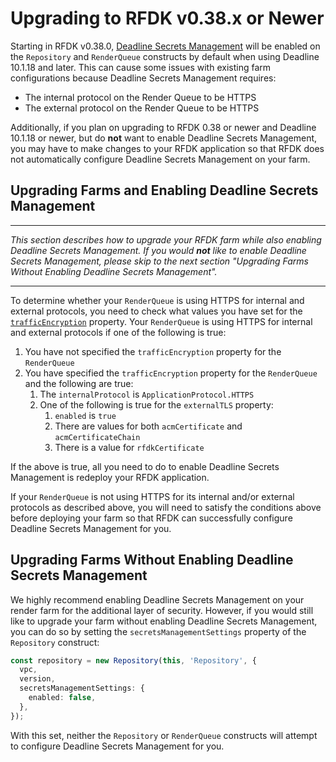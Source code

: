 # Upgrading to RFDK v0.38.x or Newer

Starting in RFDK v0.38.0, [Deadline Secrets Management](https://docs.thinkboxsoftware.com/products/deadline/10.1/1_User%20Manual/manual/secrets-management/deadline-secrets-management.html) will be enabled on the
`Repository` and `RenderQueue` constructs by default when using Deadline 10.1.18 and later. This can cause some issues with existing farm configurations because Deadline Secrets Management requires:

- The internal protocol on the Render Queue to be HTTPS
- The external protocol on the Render Queue to be HTTPS

Additionally, if you plan on upgrading to RFDK 0.38 or newer and Deadline 10.1.18 or newer, but do **not** want to enable Deadline Secrets Management, you may have to make changes to your RFDK application so that
RFDK does not automatically configure Deadline Secrets Management on your farm.

## Upgrading Farms and Enabling Deadline Secrets Management

---

_This section describes how to upgrade your RFDK farm while also enabling Deadline Secrets Management. If you would **not** like to enable Deadline Secrets Management, please skip to the
next section "Upgrading Farms Without Enabling Deadline Secrets Management"._

---

To determine whether your `RenderQueue` is using HTTPS for internal and external protocols, you need to check what values you have set
for the [`trafficEncryption`](https://docs.aws.amazon.com/rfdk/api/latest/docs/aws-rfdk.deadline.RenderQueue.html#trafficencryption) property.
Your `RenderQueue` is using HTTPS for internal and external protocols if one of the following is true:

1. You have not specified the `trafficEncryption` property for the `RenderQueue`
2. You have specified the `trafficEncryption` property for the `RenderQueue` and the following are true:
    1. The `internalProtocol` is `ApplicationProtocol.HTTPS`
    2. One of the following is true for the `externalTLS` property:
        1. `enabled` is `true`
        2. There are values for both `acmCertificate` and `acmCertificateChain`
        3. There is a value for `rfdkCertificate`

If the above is true, all you need to do to enable Deadline Secrets Management is redeploy your RFDK application.

If your `RenderQueue` is not using HTTPS for its internal and/or external protocols as described above, you will need to satisfy the conditions above before deploying your farm so that
RFDK can successfully configure Deadline Secrets Management for you.

## Upgrading Farms Without Enabling Deadline Secrets Management

We highly recommend enabling Deadline Secrets Management on your render farm for the additional layer of security. However, if you would still like to upgrade your farm without enabling
Deadline Secrets Management, you can do so by setting the `secretsManagementSettings` property of the `Repository` construct:

```ts
const repository = new Repository(this, 'Repository', {
  vpc,
  version,
  secretsManagementSettings: {
    enabled: false,
  },
});
```

With this set, neither the `Repository` or `RenderQueue` constructs will attempt to configure Deadline Secrets Management for you.
